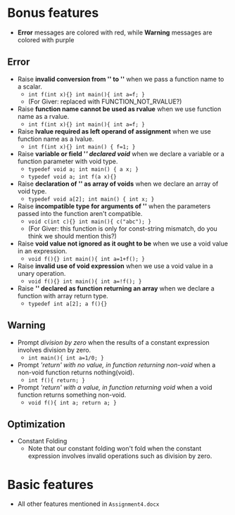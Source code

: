 # Bonus features

* **Error** messages are colored with red, while **Warning** messages are colored with purple

## Error

* Raise **invalid conversion from '<func type>' to '<scalar type>'** when we pass a function name to a scalar.
  * `int f(int x){} int main(){ int a=f; }`
  * (For Giver: replaced with FUNCTION_NOT_RVALUE?)
* Raise **function name cannot be used as rvalue** when we use function name as a rvalue.
  * `int f(int x){} int main(){ int a=f; }`
* Raise **lvalue required as left operand of assignment** when we use function name as a lvalue.
  * `int f(int x){} int main() { f=1; }`
* Raise **variable or field '<var name>' declared void** when we declare a variable or a function parameter with void type.
  * `typedef void a; int main() { a x; }`
  * `typedef void a; int f(a x){}`
* Raise **declaration of '<array name>' as array of voids** when we declare an array of void type.
  * `typedef void a[2]; int main() { int x; }`
* Raise **incompatible type for arguments of '<func name>'** when the parameters passed into the function aren't compatible.
  * `void c(int c){} int main(){ c("abc"); }`
  * (For Giver: this function is only for const-string mismatch, do you think we should mention this?)
* Raise **void value not ignored as it ought to be** when we use a void value in an expression.
  * `void f(){} int main(){ int a=1+f(); }`
* Raise **invalid use of void expression** when we use a void value in a unary operation.
  * `void f(){} int main(){ int a=!f(); }`
* Raise **'<func name>' declared as function returning an array** when we declare a function with array return type.
  * `typedef int a[2]; a f(){}`

## Warning

* Prompt *division by zero* when the results of a constant expression involves division by zero.
  * `int main(){ int a=1/0; }`
* Prompt *'return' with no value, in function returning non-void* when a non-void function returns nothing(void).
  * `int f(){ return; }`
* Prompt *'return' with a value, in function returning void* when a void function returns something non-void.
  * `void f(){ int a; return a; }`

## Optimization

* Constant Folding
  * Note that our constant folding won't fold when the constant expression involves invalid operations such as division by zero.

# Basic features

* All other features mentioned in `Assignment4.docx`
